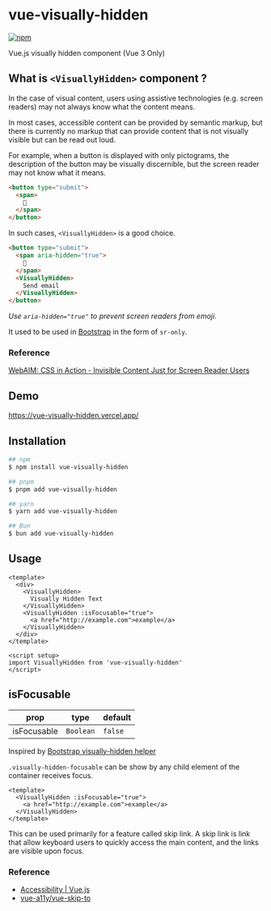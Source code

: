 # vue-visually-hidden
[![npm](https://img.shields.io/npm/v/vue-visually-hidden.svg)](https://www.npmjs.com/package/vue-visually-hidden)

Vue.js visually hidden component (Vue 3 Only)

## What is `<VisuallyHidden>` component ?

In the case of visual content, users using assistive technologies (e.g. screen readers) may not always know what the content means.

In most cases, accessible content can be provided by semantic markup, but there is currently no markup that can provide content that is not visually visible but can be read out loud.

For example, when a button is displayed with only pictograms, the description of the button may be visually discernible, but the screen reader may not know what it means.

```html
<button type="submit">
  <span>
    📧
  </span>
</button>
```

In such cases, `<VisuallyHidden>` is a good choice.

```html
<button type="submit">
  <span aria-hidden="true">
    📧
  </span>
  <VisuallyHidden>
    Send email
  </VisuallyHidden>
</button>
```
*Use `aria-hidden="true"` to prevent screen readers from emoji.*

It used to be used in [Bootstrap](https://getbootstrap.com/) in the form of `sr-only`.

### Reference
[WebAIM: CSS in Action - Invisible Content Just for Screen Reader Users](https://webaim.org/techniques/css/invisiblecontent/)

## Demo
https://vue-visually-hidden.vercel.app/

## Installation

```bash
## npm
$ npm install vue-visually-hidden

## pnpm
$ pnpm add vue-visually-hidden

## yarn
$ yarn add vue-visually-hidden

## Bun
$ bun add vue-visually-hidden
```

## Usage

```html:App.vue
<template>
  <div>
    <VisuallyHidden>
      Visually Hidden Text
    </VisuallyHidden>
    <VisuallyHidden :isFocusable="true">
      <a href="http://example.com">example</a>
    </VisuallyHidden>
  </div>
</template>

<script setup>
import VisuallyHidden from 'vue-visually-hidden'
</script>
```

## isFocusable

prop        | type      | default
----------- | --------- | ---------
isFocusable | `Boolean` | `false`

Inspired by [Bootstrap visually-hidden helper](https://getbootstrap.com/docs/5.0/helpers/visually-hidden/)

`.visually-hidden-focusable` can be show by any child element of the container receives focus.

```html:example.vue
<template>
  <VisuallyHidden :isFocusable="true">
    <a href="http://example.com">example</a>
  </VisuallyHidden>
</template>
```

This can be used primarily for a feature called skip link.
A skip link is link that allow keyboard users to quickly access the main content, and the links are visible upon focus.

### Reference
- [Accessibility | Vue.js](https://vuejs.org/guide/best-practices/accessibility.html#skip-link)
- [vue-a11y/vue-skip-to](https://github.com/vue-a11y/vue-skip-to)
